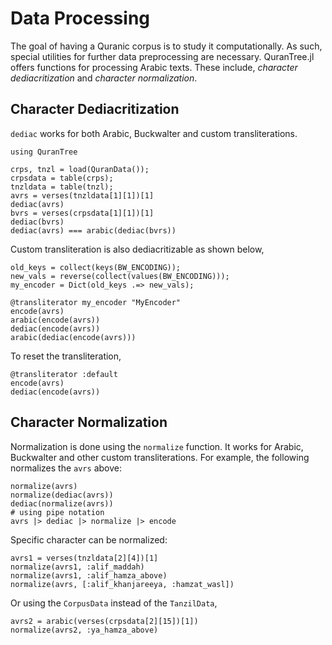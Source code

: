 Data Processing
=====
The goal of having a Quranic corpus is to study it computationally. As such, special utilities for further data preprocessing are necessary. QuranTree.jl offers functions for processing Arabic texts. These include, *character dediacritization* and *character normalization*.

## Character Dediacritization
`dediac` works for both Arabic, Buckwalter and custom transliterations.
```@repl abc
using QuranTree

crps, tnzl = load(QuranData());
crpsdata = table(crps);
tnzldata = table(tnzl);
avrs = verses(tnzldata[1][1])[1]
dediac(avrs)
bvrs = verses(crpsdata[1][1])[1]
dediac(bvrs)
dediac(avrs) === arabic(dediac(bvrs))
```
Custom transliteration is also dediacritizable as shown below,
```@repl abc
old_keys = collect(keys(BW_ENCODING));
new_vals = reverse(collect(values(BW_ENCODING)));
my_encoder = Dict(old_keys .=> new_vals);

@transliterator my_encoder "MyEncoder"
encode(avrs)
arabic(encode(avrs))
dediac(encode(avrs))
arabic(dediac(encode(avrs)))
```
To reset the transliteration,
```@repl abc
@transliterator :default
encode(avrs)
dediac(encode(avrs))
```
## Character Normalization
Normalization is done using the `normalize` function. It works for Arabic, Buckwalter and other custom transliterations. For example, the following normalizes the `avrs` above:
```@repl abc
normalize(avrs)
normalize(dediac(avrs))
dediac(normalize(avrs))
# using pipe notation
avrs |> dediac |> normalize |> encode
```
Specific character can be normalized:
```@repl abc
avrs1 = verses(tnzldata[2][4])[1]
normalize(avrs1, :alif_maddah)
normalize(avrs1, :alif_hamza_above)
normalize(avrs, [:alif_khanjareeya, :hamzat_wasl])
```
Or using the `CorpusData` instead of the `TanzilData`,
```@repl abc
avrs2 = arabic(verses(crpsdata[2][15])[1])
normalize(avrs2, :ya_hamza_above)
```
